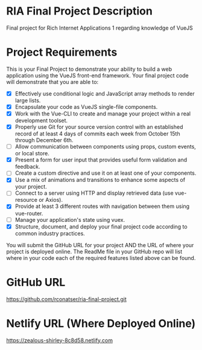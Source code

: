 # RIA Final Project Description
Final project for Rich Internet Applications 1 regarding knowledge of VueJS

# Project Requirements
This is your Final Project to demonstrate your ability to build a web application using the VueJS front-end framework.  Your final project code will demonstrate that you are able to:

- [x] Effectively use conditional logic and JavaScript array methods to render large lists.
- [x] Encapsulate your code as VueJS single-file components.
- [x] Work with the Vue-CLI to create and manage your project within a real development toolset.
- [x] Properly use Git for your source version control with an established record of at least 4 days of commits each week from October 15th through December 6th.
- [ ] Allow communication between components using props, custom events, or local store.
- [x] Present a form for user input that provides useful form validation and feedback.
- [ ] Create a custom directive and use it on at least one of your components.
- [x] Use a mix of animations and transitions to enhance some aspects of your project.
- [ ] Connect to a server using HTTP and display retrieved data (use vue-resource or Axios).
- [x] Provide at least 3 different routes with navigation between them using vue-router.
- [ ] Manage your application's state using vuex.
- [x] Structure, document, and deploy your final project code according to common industry practices.

You will submit the GitHub URL for your project AND the URL of where your project is deployed online.  The ReadMe file in your GitHub repo will list where in your code each of the required features listed above can be found.

# GitHub URL
https://github.com/rconatser/ria-final-project.git

# Netlify URL (Where Deployed Online)
https://zealous-shirley-8c8d58.netlify.com